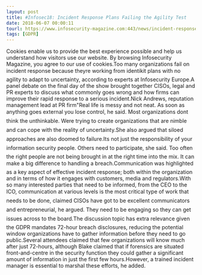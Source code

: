 ```yaml
---
layout: post
title: #Infosec18: Incident Response Plans Failing the Agility Test
date: 2018-06-07 00:00:11
tourl: https://www.infosecurity-magazine.com:443/news/incident-response-plans-failing/
tags: [GDPR]
---
```

Cookies enable us to provide the best experience possible and help us understand how visitors use our website. By browsing Infosecurity Magazine, you agree to our use of cookies.Too many organizations fail on incident response because theyre working from identikit plans with no agility to adapt to uncertainty, according to experts at Infosecurity Europe.A panel debate on the final day of the show brought together CISOs, legal and PR experts to discuss what commonly goes wrong and how firms can improve their rapid response to a serious incident.Nick Andrews, reputation management lead at PR firm"Real life is messy and not neat. As soon as anything goes external you lose control, he said. Most organizations dont think the unthinkable. Were trying to create organizations that are nimble and can cope with the reality of uncertainty.She also argued that siloed approaches are also doomed to failure.Its not just the responsibility of your information security people. Others need to participate, she said. Too often the right people are not being brought in at the right time into the mix. It can make a big difference to handling a breach.Communication was highlighted as a key aspect of effective incident response; both within the organization and in terms of how it engages with customers, media and regulators.With so many interested parties that need to be informed, from the CEO to the ICO, communication at various levels is the most critical type of work that needs to be done, claimed CISOs have got to be excellent communicators and entrepreneurial, he argued. They need to be engaging so they can get issues across to the board.The discussion topic has extra relevance given the GDPR mandates 72-hour breach disclosures, reducing the potential window organizations have to gather information before they need to go public.Several attendees claimed that few organizations will know much after just 72-hours, although Blake claimed that if forensics are situated front-and-centre in the security function they could gather a significant amount of information in just the first few hours.However, a trained incident manager is essential to marshal these efforts, he added.